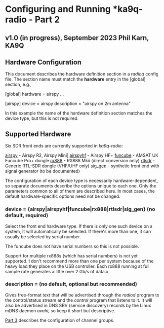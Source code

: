 Configuring and Running *ka9q-radio - Part 2
============================================

v1.0 (in progress), September 2023
Phil Karn, KA9Q
---------------

Hardware Configuration
----------------------

This document describes the hardware definition section in a *radiod*
config file.  The section name must match the **hardware** entry in
the [global] section, e.g.,

[global]
hardware = airspy
...

[airspy]
device = airspy
description = "airspy on 2m antenna"


In this example the name of the hardware definition section matches
the device type, but this is not required.

Supported Hardware
------------------

Six SDR front ends are currently supported in *ka9q-radio*:

[airspy](airspy.md) - Airspy R2, Airspy Mini]
[airspyhf](airspy.md) - Airspy HF+
[funcube](funcube.md) - AMSAT UK Funcube Pro+ dongle
[rx888](rx888.md) - RX888 Mkii (direct conversion only)
[rtlsdr](rtlsdr.md) - Generic RTL-SDR dongle (VHF/UHF only)
[sig_gen](sig_gen.md) - synthetic front end with signal generator (to be documented)

The configuration of each device type is necessarily
hardware-dependent, so separate documents describe the options unique
to each one. Only the parameters common to all of them are described
here. In most cases, the default hardware-specific options need not be changed.

### device = {airspy|airspyhf|funcube|rx888|rtlsdr|sig_gen} (no default, required)

Select the front end hardware type. If there is only one such device
on a system, it will automatically be selected. If there's more than one,
it can usually be selected by serial number.

The funcube does not have serial
numbers so this is not possible.

Support for multiple rx888s (which has serial numbers) is not yet supported.
I don't recommend more than one per system because of the heavy load they place on the USB controller.
Each rx888 running at full sample rate generates a little over 2 Gb/s of data.x


### description = (no default, optional but recommended)

Gives free-format text that
will be advertised through the *radiod* program to the
control/status stream and the *control* program that
listens to it. It will also be advertised in DNS SRV (service
discovery) records by the Linux mDNS daemon *avahi*, so keep
it short but descriptive.

[Part 3](ka9q-radio-3.md) describes the configuration of channel groups.
